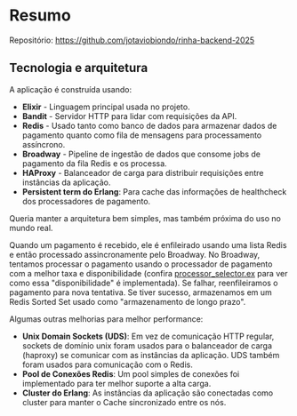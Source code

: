 # Resumo

Repositório: https://github.com/jotaviobiondo/rinha-backend-2025

## Tecnologia e arquitetura
A aplicação é construída usando:

- **Elixir** - Linguagem principal usada no projeto.
- **Bandit** - Servidor HTTP para lidar com requisições da API.
- **Redis** - Usado tanto como banco de dados para armazenar dados de pagamento quanto como fila de mensagens para processamento assíncrono.
- **Broadway** - Pipeline de ingestão de dados que consome jobs de pagamento da fila Redis e os processa.
- **HAProxy** - Balanceador de carga para distribuir requisições entre instâncias da aplicação.
- **Persistent term do Erlang**: Para cache das informações de healthcheck dos processadores de pagamento.

Queria manter a arquitetura bem simples, mas também próxima do uso no mundo real.

Quando um pagamento é recebido, ele é enfileirado usando uma lista Redis e então processado assincronamente pelo Broadway.
No Broadway, tentamos processar o pagamento usando o processador de pagamento com a melhor taxa e disponibilidade (confira [processor_selector.ex](https://github.com/jotaviobiondo/rinha-backend-2025/blob/main/lib/payment_gateway/payments/processor_selector.ex) para ver como essa "disponibilidade" é implementada).
Se falhar, reenfileiramos o pagamento para nova tentativa.
Se tiver sucesso, armazenamos em um Redis Sorted Set usado como "armazenamento de longo prazo".

Algumas outras melhorias para melhor performance:
- **Unix Domain Sockets (UDS)**: Em vez de comunicação HTTP regular, sockets de domínio unix foram usados para o balanceador de carga (haproxy) se comunicar com as instâncias da aplicação. UDS também foram usados para comunicação com o Redis.
- **Pool de Conexões Redis**: Um pool simples de conexões foi implementado para ter melhor suporte a alta carga.
- **Cluster do Erlang**: As instâncias da aplicação são conectadas como cluster para manter o Cache sincronizado entre os nós.
